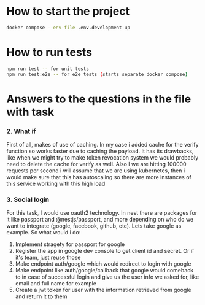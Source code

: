 # How to start the project
```bash
docker compose --env-file .env.development up 
```

# How to run tests
```bash
npm run test -- for unit tests
npm run test:e2e -- for e2e tests (starts separate docker compose)
```

# Answers to the questions in the file with task

### 2. What if
First of all, makes of use of caching. In my case i added cache for the verify function so works faster due to caching the payload. It has its drawbacks, like when we might try to make token revocation system we would probably need to delete the cache for verify as well. Also I we are hitting 100000 requests per second i will assume that we are using kubernetes, then i would make sure that this has autoscaling so there are more instances of this service working with this high load

### 3. Social login
For this task, I would use oauth2 technology. In nest there are packages for it like passport and @nestjs/passport, and more depending on who do we want to integrate (google, facebook, github, etc). Lets take google as example. So what would i do:
1. Implement stragety for passport for google
2. Register the app in google dev console to get client id and secret. Or if it's team, just reuse those
3. Make endpoint auth/google which would redirect to login with google
4. Make endpoint like auth/google/callback that google would comeback to in case of successful login and give us the user info we asked for, like email and full name for example
5. Create a jwt token for user with the information retrieved from google and return it to them
